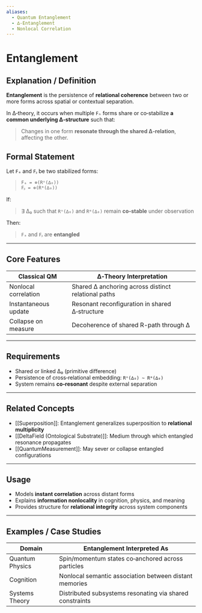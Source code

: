 ```yaml
---
aliases:
  - Quantum Entanglement
  - ∆‑Entanglement
  - Nonlocal Correlation
---
```


# Entanglement

## Explanation / Definition

**Entanglement** is the persistence of **relational coherence** between two or more forms across spatial or contextual separation.

In ∆‑theory, it occurs when multiple `Fₙ` forms share or co‑stabilize **a common underlying ∆‑structure** such that:

> Changes in one form **resonate through the shared ∆‑relation**, affecting the other.

## Formal Statement

Let `Fₐ` and `Fᵦ` be two stabilized forms:

> `Fₐ = ⊚(Rⁿ(∆₀))`  
> `Fᵦ = ⊚(Rᵐ(∆₀))`

If:
> ∃ ∆₀ such that `Rⁿ(∆₀)` and `Rᵐ(∆₀)` remain **co‑stable** under observation

Then:
> `Fₐ` and `Fᵦ` are **entangled**

---

## Core Features

| Classical QM         | ∆‑Theory Interpretation                              |
|----------------------|-----------------------------------------------------|
| Nonlocal correlation | Shared ∆ anchoring across distinct relational paths |
| Instantaneous update | Resonant reconfiguration in shared ∆‑structure      |
| Collapse on measure  | Decoherence of shared R-path through ∆              |

---

## Requirements

- Shared or linked ∆₀ (primitive difference)
- Persistence of cross‑relational embedding: `Rⁿ(∆₀) ~ Rᵐ(∆₀)`
- System remains **co‑resonant** despite external separation

---

## Related Concepts

- [[Superposition]]: Entanglement generalizes superposition to **relational multiplicity**
- [[DeltaField (Ontological Substrate)]]: Medium through which entangled resonance propagates
- [[QuantumMeasurement]]: May sever or collapse entangled configurations

---

## Usage

- Models **instant correlation** across distant forms
- Explains **information nonlocality** in cognition, physics, and meaning
- Provides structure for **relational integrity** across system components

---

## Examples / Case Studies

| Domain        | Entanglement Interpreted As                               |
|---------------|-----------------------------------------------------------|
| Quantum Physics | Spin/momentum states co‑anchored across particles       |
| Cognition       | Nonlocal semantic association between distant memories |
| Systems Theory  | Distributed subsystems resonating via shared constraints |

